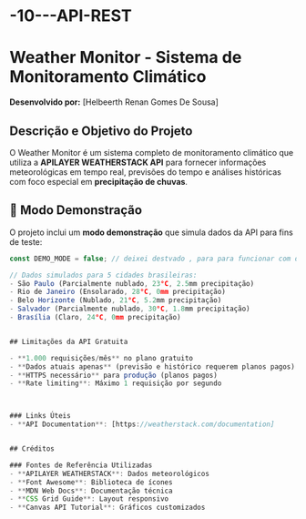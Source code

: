# -10---API-REST

# Weather Monitor - Sistema de Monitoramento Climático

**Desenvolvido por:** [Helbeerth Renan Gomes De Sousa]

## Descrição e Objetivo do Projeto

O Weather Monitor é um sistema completo de monitoramento climático que utiliza a **APILAYER WEATHERSTACK API** para fornecer informações meteorológicas em tempo real, previsões do tempo e análises históricas com foco especial em **precipitação de chuvas**.




## 🔧 Modo Demonstração

O projeto inclui um **modo demonstração** que simula dados da API para fins de teste:

```javascript
const DEMO_MODE = false; // deixei destvado , para para funcionar com dados reais da api 

// Dados simulados para 5 cidades brasileiras:
- São Paulo (Parcialmente nublado, 23°C, 2.5mm precipitação)
- Rio de Janeiro (Ensolarado, 28°C, 0mm precipitação)  
- Belo Horizonte (Nublado, 21°C, 5.2mm precipitação)
- Salvador (Parcialmente nublado, 30°C, 1.8mm precipitação)
- Brasília (Claro, 24°C, 0mm precipitação)


## Limitações da API Gratuita

- **1.000 requisições/mês** no plano gratuito
- **Dados atuais apenas** (previsão e histórico requerem planos pagos)
- **HTTPS necessário** para produção (planos pagos)
- **Rate limiting**: Máximo 1 requisição por segundo



### Links Úteis
- **API Documentation**: [https://weatherstack.com/documentation]


## Créditos

### Fontes de Referência Utilizadas
- **APILAYER WEATHERSTACK**: Dados meteorológicos
- **Font Awesome**: Biblioteca de ícones
- **MDN Web Docs**: Documentação técnica
- **CSS Grid Guide**: Layout responsivo
- **Canvas API Tutorial**: Gráficos customizados
